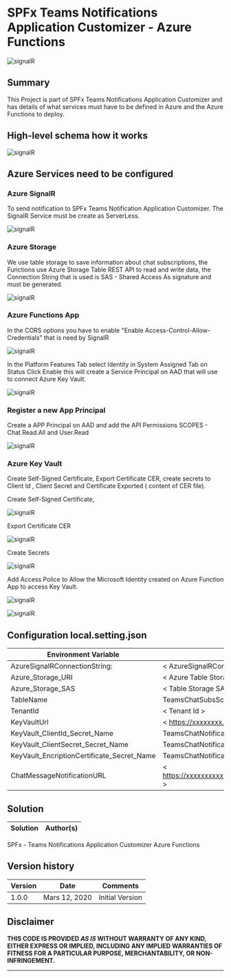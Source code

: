 # SPFx Teams Notifications Application Customizer  - Azure Functions

![signalR](./assets/TeamsNotification.png)

## Summary
This Project is part of SPFx Teams Notifications Application Customizer 
and has details of what services must have to be defined in Azure and the Azure Functions to deploy.

## High-level schema how it works

![signalR](./assets/diagram.png)


## Azure Services need to be configured 

### Azure SignalR 

To send notification to SPFx Teams Notification Application Customizer.
The SignalR Service must be create as ServerLess.


  ![signalR](./assets/signalr1.png)


### Azure Storage 

We use table storage to save information about chat subscriptions, the Functions use Azure Storage Table REST API to read and write data, the Connection String that is used is SAS - Shared Access As signature and must be generated.

     
![signalR](./assets/storage.png)
     
    

 ### Azure Functions App 

In the CORS options you have to enable "Enable Access-Control-Allow-Credentials"  that is need by SignalR

![signalR](./assets/cors.png)

In the Platform Features Tab select Identity in System Assigned Tab on Status Click Enable this will create a Service Principal on AAD that will use to connect Azure Key Vault.

![signalR](./assets/msi.png)


### Register a new App Principal 

Create a APP Principal on AAD and add the API Permissions SCOPES - Chat.Read.All and User.Read

![signalR](./assets/app.png)


### Azure Key Vault 

Create Self-Signed Certificate,  Export Certificate CER, create secrets to Client Id , Client Secret and Certificate Exported ( content of CER file).

Create Self-Signed Certificate,

![signalR](./assets/keyvaultCertificate.png)

Export Certificate CER

![signalR](./assets/exportCert.png)

Create Secrets

![signalR](./assets/createsecrect.png)


Add Access Police to Allow the Microsoft Identity created on Azure Function App to access Key Vault.

![signalR](./assets/accessPolice1.png)

![signalR](./assets/AccessPolice2.png)

## Configuration local.setting.json 


Environment Variable | Required Value
--------------------|------------------------------------ 
AzureSignalRConnectionString:|  < AzureSignalRConnectionString >
Azure_Storage_URI | < Azure Table Storage URI >
Azure_Storage_SAS | < Table Storage SAS connection String >
TableName|  TeamsChatSubsScriptions 
TenantId| < Tenant Id > 
KeyVaultUrl | < https://xxxxxxxx.vault.azure.net/ >
KeyVault_ClientId_Secret_Name | TeamsChatNotificationsClientId 
KeyVault_ClientSecret_Secret_Name | TeamsChatNotificationsClientSecret 
KeyVault_EncriptionCertificate_Secret_Name |  TeamsChatNotificationEncryptionCertificate 
ChatMessageNotificationURL| < https://xxxxxxxxxx.azurewebsites.net/api/TeamsChatWebhook >


## Solution

Solution|Author(s)
--------|---------
SPFx - Teams Notifications Application Customizer Azure Functions 

## Version history

Version|Date|Comments
-------|----|--------
1.0.0|Mars 12, 2020 | Initial Version

## Disclaimer
**THIS CODE IS PROVIDED *AS IS* WITHOUT WARRANTY OF ANY KIND, EITHER EXPRESS OR IMPLIED, INCLUDING ANY IMPLIED WARRANTIES OF FITNESS FOR A PARTICULAR PURPOSE, MERCHANTABILITY, OR NON-INFRINGEMENT.**

---



